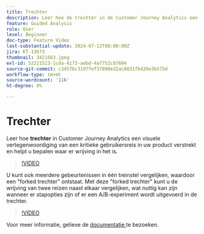 ```yaml
---
title: Trechter
description: Leer hoe de trechter in de Customer Journey Analytics een visuele weergave van een kritieke gebruikerstraject in uw product biedt en u helpt te bepalen waar er wrijving in zit.
feature: Guided Analysis
role: User
level: Beginner
doc-type: Feature Video
last-substantial-update: 2024-07-12T00:00:00Z
jira: KT-13673
thumbnail: 3421663.jpeg
exl-id: 52211513-1cda-4173-aebd-4af752c87604
source-git-commit: c3457bc3197fef37890e32ac8831fb426e3b575d
workflow-type: tm+mt
source-wordcount: '116'
ht-degree: 0%

---
```


# Trechter

Leer hoe **trechter** in Customer Journey Analytics een visuele vertegenwoordiging van een kritieke gebruikersreis in uw product verstrekt en helpt u bepalen waar er wrijving in het is.

>[!VIDEO](https://video.tv.adobe.com/v/3421663/?learn=on)

U kunt ook meerdere gebeurtenissen in één treinstel vergelijken, waardoor een &quot;forked trechter&quot; ontstaat. Met deze &quot;forked trechter&quot; kunt u de wrijving van twee reizen naast elkaar vergelijken, wat nuttig kan zijn wanneer er stapopties zijn of er een A/B-experiment wordt uitgevoerd in de trechter.

>[!VIDEO](https://video.tv.adobe.com/v/3431113/?learn=on)

Voor meer informatie, gelieve de [ documentatie ](https://experienceleague.adobe.com/nl/docs/analytics-platform/using/guided-analysis/funnel/friction) te bezoeken.
